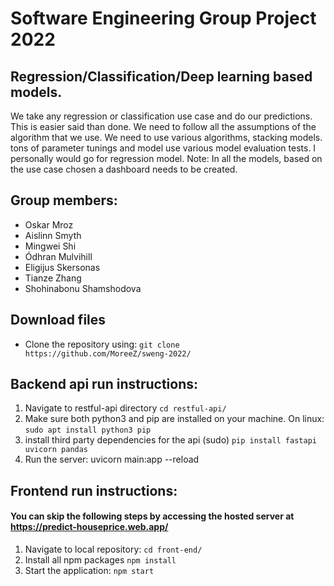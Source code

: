 # Software Engineering Group Project 2022
## Regression/Classification/Deep learning based models.

We take any regression or classification use case and do our predictions. This is easier said than done. We need to follow all the assumptions of the algorithm that we use. We need to use various algorithms, stacking models. tons of parameter tunings and model use various model evaluation tests. I personally would go for regression model. Note: In all the models, based on the use case chosen a dashboard needs to be created.

## Group members:
- Oskar Mroz
- Aislinn Smyth 
- Mingwei Shi
- Ódhran Mulvihill
- Eligijus Skersonas 
- Tianze Zhang
- Shohinabonu Shamshodova 

## Download files
- Clone the repository using: `git clone https://github.com/MoreeZ/sweng-2022/`

## Backend api run instructions: 
1. Navigate to restful-api directory `cd restful-api/`
2. Make sure both python3 and pip are installed on your machine. On linux: `sudo apt install python3 pip`
3. install third party dependencies for the api (sudo) `pip install fastapi uvicorn pandas`
4. Run the server: uvicorn main:app --reload

## Frontend run instructions:
#### You can skip the following steps by accessing the hosted server at https://predict-houseprice.web.app/
1. Navigate to local repository: `cd front-end/` 
2. Install all npm packages `npm install`
3. Start the application: `npm start`
